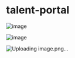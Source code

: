 # talent-portal

![image](https://github.com/maheshp2002/talent-portal/assets/95010740/14ad89de-ac03-435f-8a3e-5c3e07789449)


![image](https://github.com/maheshp2002/talent-portal/assets/95010740/42432431-5c5d-439f-993c-fd377f1939bc)

![Uploading image.png…]()


